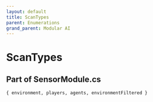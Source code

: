 ```yaml
---
layout: default
title: ScanTypes
parent: Enumerations
grand_parent: Modular AI
---
```


# ScanTypes

## Part of SensorModule.cs

`{ environment, players, agents, environmentFiltered }`
